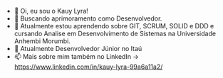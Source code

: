 - 👋 Oi, eu sou o Kauy Lyra!
- 👀 Buscando aprimoramento como Desenvolvedor.
- 🌱 Atualmente estou aprendendo sobre GIT, SCRUM, SOLID e DDD e cursando Analise em Desenvolvimento de Sistemas na Universidade Anhembi Morumbi.
- 💞️ Atualmente Desenvolvedor Júnior no Itaú
- 📫 Mais sobre mim também no LinkedIn -> https://www.linkedin.com/in/kauy-lyra-99a6a11a2/

